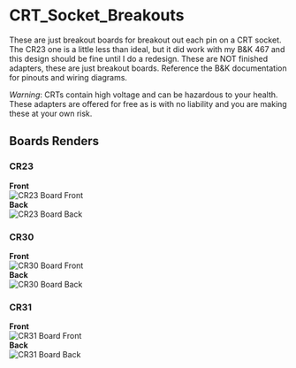 # CRT_Socket_Breakouts
These are just breakout boards for breakout out each pin on a CRT socket. The CR23 one is a little less than ideal, but it did work with my B&K 467 and this design should be fine until I do a redesign. These are NOT finished adapters, these are just breakout boards. Reference the B&K documentation for pinouts and wiring diagrams.

*Warning*: CRTs contain high voltage and can be hazardous to your health. These adapters are offered for free as is with no liability and you are making these at your own risk.

## Boards Renders
### CR23
**Front**  
![CR23 Board Front](Images/CR23Front.png)  
**Back**  
![CR23 Board Back](Images/CR23Back.png)  

### CR30
**Front**  
![CR30 Board Front](Images/CR30Front.png)  
**Back**  
![CR30 Board Back](Images/CR30Back.png)

### CR31
**Front**  
![CR31 Board Front](Images/CR31Front.png)  
**Back**  
![CR31 Board Back](Images/CR31Back.png)

